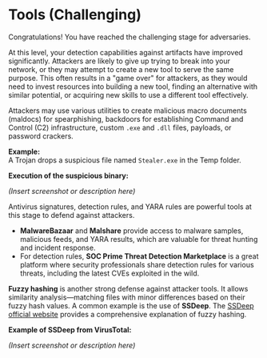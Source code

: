 # Tools (Challenging)

Congratulations! You have reached the challenging stage for adversaries.

At this level, your detection capabilities against artifacts have improved significantly. Attackers are likely to give up trying to break into your network, or they may attempt to create a new tool to serve the same purpose. This often results in a "game over" for attackers, as they would need to invest resources into building a new tool, finding an alternative with similar potential, or acquiring new skills to use a different tool effectively.

Attackers may use various utilities to create malicious macro documents (maldocs) for spearphishing, backdoors for establishing Command and Control (C2) infrastructure, custom `.exe` and `.dll` files, payloads, or password crackers.

**Example:**  
A Trojan drops a suspicious file named `Stealer.exe` in the Temp folder.

**Execution of the suspicious binary:**

*(Insert screenshot or description here)*

Antivirus signatures, detection rules, and YARA rules are powerful tools at this stage to defend against attackers.

- **MalwareBazaar** and **Malshare** provide access to malware samples, malicious feeds, and YARA results, which are valuable for threat hunting and incident response.
- For detection rules, **SOC Prime Threat Detection Marketplace** is a great platform where security professionals share detection rules for various threats, including the latest CVEs exploited in the wild.

**Fuzzy hashing** is another strong defense against attacker tools. It allows similarity analysis—matching files with minor differences based on their fuzzy hash values. A common example is the use of **SSDeep**. The [SSDeep official website](https://ssdeep-project.github.io/ssdeep/) provides a comprehensive explanation of fuzzy hashing.

**Example of SSDeep from VirusTotal:**

*(Insert screenshot or description here)*


